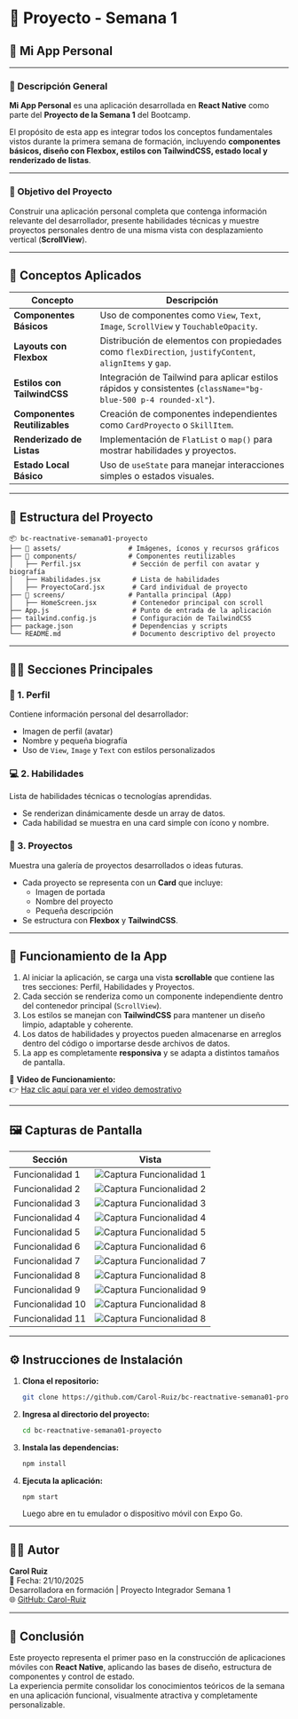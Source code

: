 # 📱 Proyecto - Semana 1  
## 🧩 Mi App Personal  

---

### 📘 Descripción General  
**Mi App Personal** es una aplicación desarrollada en **React Native** como parte del **Proyecto de la Semana 1** del Bootcamp.  

El propósito de esta app es integrar todos los conceptos fundamentales vistos durante la primera semana de formación, incluyendo **componentes básicos, diseño con Flexbox, estilos con TailwindCSS, estado local y renderizado de listas**.

---

### 🎯 Objetivo del Proyecto  
Construir una aplicación personal completa que contenga información relevante del desarrollador, presente habilidades técnicas y muestre proyectos personales dentro de una misma vista con desplazamiento vertical (**ScrollView**).

---


## 🧠 Conceptos Aplicados  

| Concepto | Descripción |
|-----------|-------------|
| **Componentes Básicos** | Uso de componentes como `View`, `Text`, `Image`, `ScrollView` y `TouchableOpacity`. |
| **Layouts con Flexbox** | Distribución de elementos con propiedades como `flexDirection`, `justifyContent`, `alignItems` y `gap`. |
| **Estilos con TailwindCSS** | Integración de Tailwind para aplicar estilos rápidos y consistentes (`className="bg-blue-500 p-4 rounded-xl"`). |
| **Componentes Reutilizables** | Creación de componentes independientes como `CardProyecto` o `SkillItem`. |
| **Renderizado de Listas** | Implementación de `FlatList` o `map()` para mostrar habilidades y proyectos. |
| **Estado Local Básico** | Uso de `useState` para manejar interacciones simples o estados visuales. |

---

## 🧩 Estructura del Proyecto  

```
📦 bc-reactnative-semana01-proyecto
├── 📁 assets/                 # Imágenes, íconos y recursos gráficos
├── 📁 components/             # Componentes reutilizables
│   ├── Perfil.jsx             # Sección de perfil con avatar y biografía
│   ├── Habilidades.jsx        # Lista de habilidades
│   ├── ProyectoCard.jsx       # Card individual de proyecto
├── 📁 screens/                # Pantalla principal (App)
│   ├── HomeScreen.jsx         # Contenedor principal con scroll
├── App.js                     # Punto de entrada de la aplicación
├── tailwind.config.js         # Configuración de TailwindCSS
├── package.json               # Dependencias y scripts
└── README.md                  # Documento descriptivo del proyecto
```

---

## 🧍‍♀️ Secciones Principales  

### 🧾 1. Perfil  
Contiene información personal del desarrollador:  
- Imagen de perfil (avatar)  
- Nombre y pequeña biografía  
- Uso de `View`, `Image` y `Text` con estilos personalizados  

### 💻 2. Habilidades  
Lista de habilidades técnicas o tecnologías aprendidas.  
- Se renderizan dinámicamente desde un array de datos.  
- Cada habilidad se muestra en una card simple con ícono y nombre.  

### 🚀 3. Proyectos  
Muestra una galería de proyectos desarrollados o ideas futuras.  
- Cada proyecto se representa con un **Card** que incluye:  
  - Imagen de portada  
  - Nombre del proyecto  
  - Pequeña descripción  
- Se estructura con **Flexbox** y **TailwindCSS**.  

---

## 🧠 Funcionamiento de la App  

1. Al iniciar la aplicación, se carga una vista **scrollable** que contiene las tres secciones: Perfil, Habilidades y Proyectos.  
2. Cada sección se renderiza como un componente independiente dentro del contenedor principal (`ScrollView`).  
3. Los estilos se manejan con **TailwindCSS** para mantener un diseño limpio, adaptable y coherente.  
4. Los datos de habilidades y proyectos pueden almacenarse en arreglos dentro del código o importarse desde archivos de datos.  
5. La app es completamente **responsiva** y se adapta a distintos tamaños de pantalla.

🎥 **Video de Funcionamiento:**  
👉 [Haz clic aquí para ver el video demostrativo](https://drive.google.com/drive/folders/1jgwZm_fqqu6u2HSWLFm_ZLULZ7LIV30e?usp=sharing)

---

## 🖼️ Capturas de Pantalla  

| Sección          | Vista                                          |
|------------------|------------------------------------------------|
| Funcionalidad 1  | ![Captura Funcionalidad 1](./img/screenshots/Cap_Funcionamiento_1.jpeg) |
| Funcionalidad 2  | ![Captura Funcionalidad 2](./img/screenshots/Cap_Funcionamiento_2.jpeg) |
| Funcionalidad 3  | ![Captura Funcionalidad 3](./img/screenshots/Cap_Funcionamiento_3.jpeg) |
| Funcionalidad 4  | ![Captura Funcionalidad 4](./img/screenshots/Cap_Funcionamiento_4.jpeg) |
| Funcionalidad 5  | ![Captura Funcionalidad 5](./img/screenshots/Cap_Funcionamiento_5.jpeg) |
| Funcionalidad 6  | ![Captura Funcionalidad 6](./img/screenshots/Cap_Funcionamiento_6.jpeg) |
| Funcionalidad 7  | ![Captura Funcionalidad 7](./img/screenshots/Cap_Funcionamiento_7.jpeg) |
| Funcionalidad 8  | ![Captura Funcionalidad 8](./img/screenshots/Cap_Funcionamiento_8.jpeg) |
| Funcionalidad 9  | ![Captura Funcionalidad 9](./img/screenshots/Cap_Funcionamiento_9.jpeg) |
| Funcionalidad 10 | ![Captura Funcionalidad 8](./img/screenshots/Cap_Funcionamiento_10.jpeg) |
| Funcionalidad 11 | ![Captura Funcionalidad 8](./img/screenshots/Cap_Funcionamiento_11.jpeg) |


---

## ⚙️ Instrucciones de Instalación  

1. **Clona el repositorio:**
   ```bash
   git clone https://github.com/Carol-Ruiz/bc-reactnative-semana01-proyecto.git
   ```
2. **Ingresa al directorio del proyecto:**
   ```bash
   cd bc-reactnative-semana01-proyecto
   ```
3. **Instala las dependencias:**
   ```bash
   npm install
   ```
4. **Ejecuta la aplicación:**
   ```bash
   npm start
   ```
   Luego abre en tu emulador o dispositivo móvil con Expo Go.

---

## 🧑‍💻 Autor  

**Carol Ruiz**  
📅 Fecha: 21/10/2025  
Desarrolladora en formación | Proyecto Integrador Semana 1  
🌐 [GitHub: Carol-Ruiz](https://github.com/Carol-Ruiz)

---

## 🏁 Conclusión  

Este proyecto representa el primer paso en la construcción de aplicaciones móviles con **React Native**, aplicando las bases de diseño, estructura de componentes y control de estado.  
La experiencia permite consolidar los conocimientos teóricos de la semana en una aplicación funcional, visualmente atractiva y completamente personalizable.
